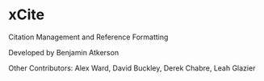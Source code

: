 # xCite
Citation Management and Reference Formatting

Developed by Benjamin Atkerson


Other Contributors:
Alex Ward,
David Buckley, 
Derek Chabre,
Leah Glazier
